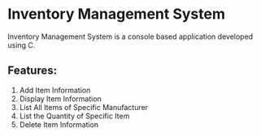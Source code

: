 # Inventory Management System
Inventory Management System is a console based application developed using C.

## Features:
1. Add Item Information
2. Display Item Information
3. List All Items of Specific Manufacturer
4. List the Quantity of Specific Item
5. Delete Item Information
